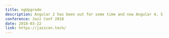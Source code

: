 ```yaml
---
title: ngUpgrade
description: Angular 2 has been out for some time and now Angular 4, 5, and beyond have been announced but lots of people are still using Angular 1. In this talk, we're going to cover the tangible steps you can take to upgrade your app. We'll walk through the process on a small application and show real examples of how to accomplish this feat.
conference: Jazz Conf 2018
date: 2018-03-22
link: https://jazzcon.tech/
---
```

